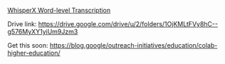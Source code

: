 [WhisperX Word-level Transcription](https://colab.research.google.com/drive/1npiv6Bgi9NOqqZufwqDsEEx2GCIWUxKZ?authuser=2#scrollTo=bdb9a91b)

Drive link: <https://drive.google.com/drive/u/2/folders/1OjKMLtFVy8hC--g576MyXY1yiUm9Jzm3>

Get this soon: https://blog.google/outreach-initiatives/education/colab-higher-education/